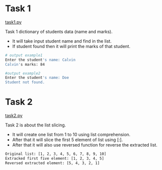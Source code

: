 # Task 1
[task1.py](/task1.py)

Task 1 dictionary of students data (name and marks).
- It will take input student name and find in the list.
- If student found then it will print the marks of that student.
```bash
# output example1
Enter the student's name: Calvin 
Calvin's marks: 84

#output example2
Enter the student's name: Doe
Student not found.
```

# Task 2
[task2.py](/task2.py)

Task 2 is about the list slicing.
- It will create one list from 1 to 10 using list comprehension.
- After that it will slice the first 5 element of list using [:].
- After that it will also use reversed function for reverse the extracted list.
```bash
Original list: [1, 2, 3, 4, 5, 6, 7, 8, 9, 10]
Extracked first five element: [1, 2, 3, 4, 5]
Reversed extracted element: [5, 4, 3, 2, 1]
```